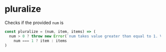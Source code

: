 # pluralize

Checks if the provided `num` is 

``` js
const pluralize = (num, item, items) => (
  num > 0 ? throw new Error(`num takes value greater than equal to 1. Value povided was ${num} `)
	num === 1 ? item : items
)
```
